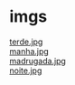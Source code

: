 # imgs 
<a href='https://gabrielryanft.github.io/learning/cursoemvideo/javascript/exercicios-cursoemvideo/horadodia/imgs/terde.jpg/' target='_blank' rel='next'>terde.jpg</a><br/>
<a href='https://gabrielryanft.github.io/learning/cursoemvideo/javascript/exercicios-cursoemvideo/horadodia/imgs/manha.jpg/' target='_blank' rel='next'>manha.jpg</a><br/>
<a href='https://gabrielryanft.github.io/learning/cursoemvideo/javascript/exercicios-cursoemvideo/horadodia/imgs/madrugada.jpg/' target='_blank' rel='next'>madrugada.jpg</a><br/>
<a href='https://gabrielryanft.github.io/learning/cursoemvideo/javascript/exercicios-cursoemvideo/horadodia/imgs/noite.jpg/' target='_blank' rel='next'>noite.jpg</a><br/>
